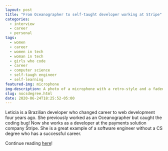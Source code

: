 ```yaml
---
layout: post
title: "From Oceanographer to self-taught developer working at Stripe"
categories:
  - interview
  - career
  - personal
tags:
  - women
  - career
  - women in tech
  - woman in tech
  - girls who code
  - career
  - computer science
  - self-taugh engineer
  - self-learning
featured-img: microphone
img-description: A photo of a microphone with a retro-style and a faded background
slug: nocsdegree.html
date: 2020-06-24T18:25:52-05:00
---
```


Leticia is a Brazilian developer who changed career to web development four years ago. She previously worked as an Oceanographer but caught the coding bug! Now she works as a developer at the payments solution company Stripe. She is a great example of a software engineer without a CS degree who has a successful career.

<!--more-->
Continue reading [here](https://www.nocsdegree.com/oceanographer-self-taught-developer-stripe/)!
